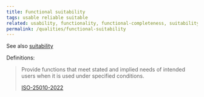 ```yaml
---
title: Functional suitability
tags: usable reliable suitable
related: usability, functionality, functional-completeness, suitability
permalink: /qualities/functional-suitability
---
```


See also [suitability](/qualities/suitability)

Definitions:

>Provide functions that meet stated and implied needs of intended users when it is used under specified conditions.
>
>[ISO-25010-2022](/references/#iso-25010-2022)

